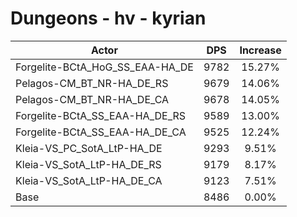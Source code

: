 # Dungeons - hv - kyrian
| Actor | DPS | Increase |
|---|:---:|:---:|
|Forgelite-BCtA_HoG_SS_EAA-HA_DE|9782|15.27%|
|Pelagos-CM_BT_NR-HA_DE_RS|9679|14.06%|
|Pelagos-CM_BT_NR-HA_DE_CA|9678|14.05%|
|Forgelite-BCtA_SS_EAA-HA_DE_RS|9589|13.00%|
|Forgelite-BCtA_SS_EAA-HA_DE_CA|9525|12.24%|
|Kleia-VS_PC_SotA_LtP-HA_DE|9293|9.51%|
|Kleia-VS_SotA_LtP-HA_DE_RS|9179|8.17%|
|Kleia-VS_SotA_LtP-HA_DE_CA|9123|7.51%|
|Base|8486|0.00%|

